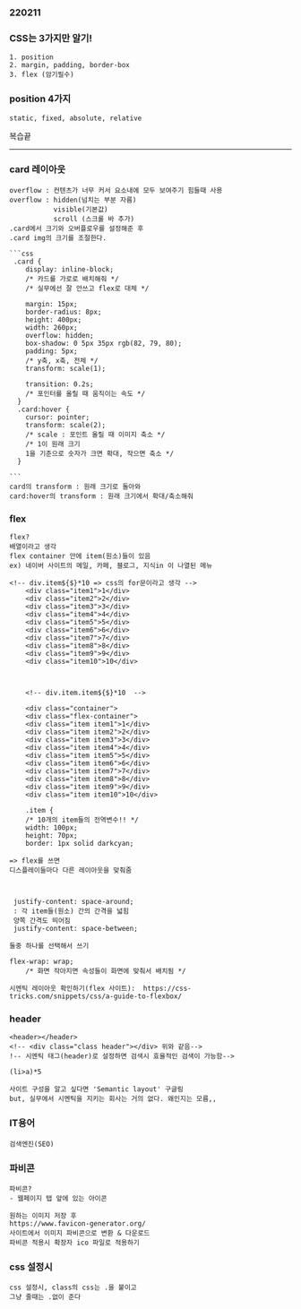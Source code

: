  ### 220211

 ### CSS는 3가지만 알기!
    1. position
    2. margin, padding, border-box
    3. flex (암기필수)

    
### position 4가지 
    static, fixed, absolute, relative

복습끝

---

### card 레이아웃
    overflow : 컨텐츠가 너무 커서 요소내에 모두 보여주기 힘들때 사용
    overflow : hidden(넘치는 부분 자름)
               visible(기본값)
               scroll (스크롤 바 추가)
    .card에서 크기와 오버플로우를 설정해준 후 
    .card img의 크기를 조절한다.

    ```css
     .card {
        display: inline-block;
        /* 카드를 가로로 배치해줘 */
        /* 실무에선 잘 안쓰고 flex로 대체 */
        
        margin: 15px;
        border-radius: 8px;
        height: 400px;
        width: 260px;
        overflow: hidden;
        box-shadow: 0 5px 35px rgb(82, 79, 80);
        padding: 5px;
        /* y축, x축, 전체 */
        transform: scale(1);

        transition: 0.2s;
        /* 포인터를 올릴 때 움직이는 속도 */
      }
      .card:hover {
        cursor: pointer;
        transform: scale(2);
        /* scale : 포인트 올릴 때 이미지 축소 */
        /* 1이 원래 크기
        1을 기준으로 숫자가 크면 확대, 작으면 축소 */
      }

    ```   
    card의 transform : 원래 크기로 돌아와
    card:hover의 transform : 원래 크기에서 확대/축소해줘

### flex
    flex?
    배열이라고 생각
    flex container 안에 item(원소)들이 있음
    ex) 네이버 사이트의 메일, 카페, 블로그, 지식in 이 나열된 메뉴
    
    <!-- div.item${$}*10 => css의 for문이라고 생각 -->
        <div class="item1">1</div>
        <div class="item2">2</div>
        <div class="item3">3</div>
        <div class="item4">4</div>
        <div class="item5">5</div>
        <div class="item6">6</div>
        <div class="item7">7</div>
        <div class="item8">8</div>
        <div class="item9">9</div>
        <div class="item10">10</div>

        

        <!-- div.item.item${$}*10  -->

        <div class="container">
        <div class="flex-container">
        <div class="item item1">1</div>
        <div class="item item2">2</div>
        <div class="item item3">3</div>
        <div class="item item4">4</div>
        <div class="item item5">5</div>
        <div class="item item6">6</div>
        <div class="item item7">7</div>
        <div class="item item8">8</div>
        <div class="item item9">9</div>
        <div class="item item10">10</div>

        .item {
        /* 10개의 item들의 전역변수!! */
        width: 100px;
        height: 70px;
        border: 1px solid darkcyan;
      
    => flex를 쓰면 
    디스플레이들마다 다른 레이아웃을 맞춰줌



     justify-content: space-around;
     : 각 item들(원소) 간의 간격을 넓힘 
     양쪽 간격도 띄어짐
     justify-content: space-between;

    둘중 하나를 선택해서 쓰기

    flex-wrap: wrap;
        /* 화면 작아지면 속성들이 화면에 맞춰서 배치됨 */

    시멘틱 레이아웃 확인하기(flex 사이트):  https://css-tricks.com/snippets/css/a-guide-to-flexbox/

### header

    <header></header>
    <!-- <div class="class header"></div> 위와 같음-->
    !-- 시멘틱 태그(header)로 설정하면 검색시 효율적인 검색이 가능함-->

    (li>a)*5

    사이트 구성을 알고 싶다면 'Semantic layout' 구글링
    but, 실무에서 시멘틱을 지키는 회사는 거의 없다. 왜인지는 모름,, 

### IT용어
    검색엔진(SEO)


### 파비콘
    파비콘? 
    - 웹페이지 탭 앞에 있는 아이콘

    원하는 이미지 저장 후
    https://www.favicon-generator.org/ 
    사이트에서 이미지 파비콘으로 변환 & 다운로드
    파비콘 적용시 확장자 ico 파일로 적용하기


### css 설정시 
    css 설정시, class의 css는 .을 붙이고 
    그냥 줄때는 .없이 준다

    

